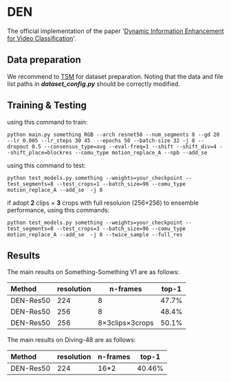# DEN

The official implementation of the paper '[Dynamic Information Enhancement for Video Classification](https://www.sciencedirect.com/science/article/pii/S0262885621001499?casa_token=BkD6H72_JVQAAAAA:asnY07Bf2mN4_xqrHSYDT9qhtCynWfIyp1iMBFjpfU2GRLpFja-OPcTS4GVtPMCu_x7Dc44eVQ)'.



## Data preparation

We  recommend to [TSM](https://github.com/mit-han-lab/temporal-shift-module) for dataset preparation. Noting that the data and file list paths in ***dataset_config.py*** should be correctly modified.



## Training & Testing

using this command to train:

```
python main.py something RGB --arch resnet50 --num_segments 8 --gd 20 --lr 0.005 --lr_steps 30 45  --epochs 50 --batch-size 32 -j 8 --dropout 0.5 --consensus_type=avg --eval-freq=1 --shift --shift_div=4 --shift_place=blockres --comu_type motion_replace_A --npb --add_se
```



using this command to test:

```
python test_models.py something --weights=your_checkpoint --test_segments=8 --test_crops=1 --batch_size=96 --comu_type motion_replace_A --add_se  -j 8 
```



if adopt **2** clips × **3** crops with full resoluion (256×256) to ensemble performance, using this commands:

```
python test_models.py something --weights=your_checkpoint --test_segments=8 --test_crops=3 --batch_size=96 --comu_type motion_replace_A --add_se  -j 8 --twice_sample --full_res
```



## Results

The main results on Something-Something V1 are as follows:

| Method    | resolution | n-frames        | top-1 |
| :-------- | ---------- | --------------- | ----- |
| DEN-Res50 | 224        | 8               | 47.7% |
| DEN-Res50 | 256        | 8               | 48.4% |
| DEN-Res50 | 256        | 8×3clips×3crops | 50.1% |



The main results on Diving-48 are as follows:

| Method    | resolution | n-frames | top-1  |
| :-------- | ---------- | -------- | ------ |
| DEN-Res50 | 224        | 16*2     | 40.46% |
